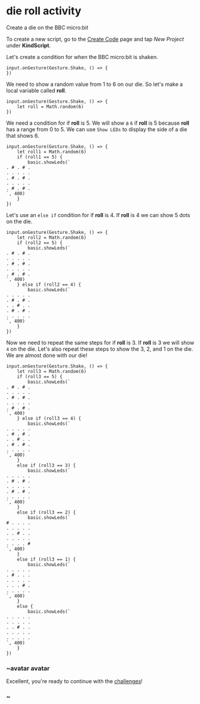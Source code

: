# die roll activity

Create a die on the BBC micro:bit 

To create a new script, go to the [Create Code](/create-code) page and tap *New Project* under **KindScript**.

Let's create a condition for when the BBC micro:bit is shaken.

```
input.onGesture(Gesture.Shake, () => {
})
```

We need to show a random value from 1 to 6 on our die. So let's make a local variable called **roll**.

```
input.onGesture(Gesture.Shake, () => {
    let roll = Math.random(6)
})
```

We need a condition for if **roll** is 5. We will show a `6` if **roll** is 5 because **roll** has a range from 0 to 5. We can use `Show LEDs` to display the side of a die that shows 6.

```
input.onGesture(Gesture.Shake, () => {
    let roll1 = Math.random(6)
    if (roll1 == 5) {
        basic.showLeds(`
. # . # .
. . . . .
. # . # .
. . . . .
. # . # .
`, 400)
    }
})
```

Let's use an `else if` condition for if **roll** is 4. If **roll** is 4 we can show 5 dots on the die.

```
input.onGesture(Gesture.Shake, () => {
    let roll2 = Math.random(6)
    if (roll2 == 5) {
        basic.showLeds(`
. # . # .
. . . . .
. # . # .
. . . . .
. # . # .
`, 400)
    } else if (roll2 == 4) {
        basic.showLeds(`
. . . . .
. # . # .
. . # . .
. # . # .
. . . . .
`, 400)
    }
})
```

Now we need to repeat the same steps for if **roll** is 3. If **roll** is 3 we will show `4` on the die. Let's also repeat these steps to show the 3, 2, and 1 on the die. We are almost done with our die!

```
input.onGesture(Gesture.Shake, () => {
    let roll3 = Math.random(6)
    if (roll3 == 5) {
        basic.showLeds(`
. # . # .
. . . . .
. # . # .
. . . . .
. # . # .
`, 400)
    } else if (roll3 == 4) {
        basic.showLeds(`
. . . . .
. # . # .
. . # . .
. # . # .
. . . . .
`, 400)
    }
    else if (roll3 == 3) {
        basic.showLeds(`
. . . . .
. # . # .
. . . . .
. # . # .
. . . . .
`, 400)
    }
    else if (roll3 == 2) {
        basic.showLeds(`
# . . . .
. . . . .
. . # . .
. . . . .
. . . . #
`, 400)
    }
    else if (roll3 == 1) {
        basic.showLeds(`
. . . . .
. # . . .
. . . . .
. . . # .
. . . . .
`, 400)
    }
    else {
        basic.showLeds(`
. . . . .
. . . . .
. . # . .
. . . . .
. . . . .
`, 400)
    }
})
```

### ~avatar avatar

Excellent, you're ready to continue with the [challenges](/lessons/die-roll/challenges)!

### ~

